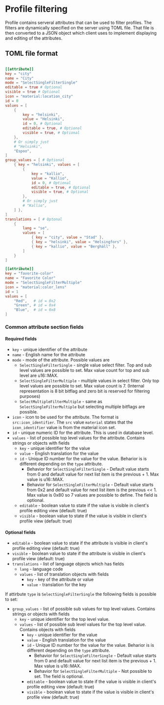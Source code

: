
# Profile filtering

Profile contains serveral attributes that can be used to filter profiles. The
filters are dynamically specified on the server using TOML file. That file
is then converted to a JSON object which client uses to implement
displaying and editing of the attributes.


## TOML file format

```toml

[[attribute]]
key = "city"
name = "City"
mode = "SelectSingleFilterSingle"
editable = true # Optional
visible = true # Optional
icon = "material:location_city"
id = 0
values = [
    {
        key = "helsinki",
        value = "Helsinki",
        id = 0, # Optional
        editable = true, # Optional
        visible = true, # Optional
    },
    # Or simply just
    # "Helsinki",
    "Espoo",
]
group_values = [ # Optional
    { key = "helsinki", values = [
        {
            key = "kallio",
            value = "Kallio",
            id = 0, # Optional
            editable = true, # Optional
            visible = true, # Optional
        },
        # Or simply just
        # "Kallio",
    ] },
]
translations = [ # Optonal
    {
        lang = "se",
        values = [
            { key = "city", value = "Stad" },
            { key = "helsinki", value = "Helsingfors" },
            { key = "kallio", value = "Berghäll" },
        ]
    }
]

[[attribute]]
key = "favorite-color"
name = "Favorite Color"
mode = "SelectSingleFilterMultiple"
icon = "material:color_lens"
id = 1
values = [
    "Red",   # id = 0x2
    "Green", # id = 0x4
    "Blue",  # id = 0x8
]


```

### Common attribute section fields

#### Required fields
- `key` - unique identifier of the attribute
- `name` - English name for the attribute
- `mode` - mode of the attribute. Possible values are
    - `SelectSingleFilterSingle` - single value select filter. Top and sub
        level values are possible to set. Max value count for top and sub
        level are u16::MAX.
    - `SelectSingleFilterMultiple` - multiple values in select filter.
        Only top level values are possible to set. Max value count is 7.
        (Internal representation is 8 bit bitflag and zero bit is
        reserved for filtering purposes)
    - `SelectMultipleFilterMultiple` - same as `SelectSingleFilterMultiple`
        but selecting multiple bitflags are possible.
- `icon` - icon to be used for the attribute. The format is
        `src:icon_identifier`. The `src` value `material` states
        that the `icon_identifier` value is from the material icon set.
- `id` - unique numeric ID for the attribute. This is used in database
        level.
- `values` - list of possible top level values for the attribute.
    Contains strings or objects with fields
    - `key` - unique identifier for the value
    - `value` - English translation for the value
    - `id` - Unique ID number for the value for the value. Beharior is
        is different depending on the `type` attribute.
        - Behavior for `SelectSingleFilterSingle` - Default value starts
            from 0 and default value for next list item is the previous + 1.
            Max value is u16::MAX.
        - Behavior for `SelectSingleFilterMultiple` - Default value starts
            from 0x2 and default value for next list item is the
            previous << 1. Max value is 0x80 so 7 values are possible
            to define.
        The field is optional.
    - `editable` - boolean value to state if the value is visible
            in client's profile editing view
            (default: true)
    - `visible` - boolean value to state if the value is visible
        in client's profile view
        (default: true)

#### Optional fields

- `editable` - boolean value to state if the attribute is
                visible in client's profile editing view
               (default: true)
- `visible` - boolean value to state if the attribute is visible
                in client's profile view
                (default: true)
- `translations` - list of language objects which has fields
    - `lang` - language code
    - `values` - list of translation objects with fields
        - `key` - key of the attribute or value
        - `value` - translation for the key

If attirbute `type` is `SelectSingleFilterSingle` the following fields is
possible to set:

- `group_values` - list of possible sub values for top level values.
    Contains strings or objects with fields
    - `key` - unique identifier for the top level value.
    - `values` - list of possible sub level values for the top level value.
        Contains objects with fields
        - `key` - unique identifier for the value
        - `value` - English translation for the value
        - `id` - Unique ID number for the value for the value. Beharior is
            is different depending on the `type` attribute.
            - Behavior for `SelectSingleFilterSingle` - Default value starts
                from 0 and default value for next list item is the previous + 1.
                Max value is u16::MAX.
            - Behavior for `SelectSingleFilterMultiple` - Not possible to set.
            The field is optional.
        - `editable` - boolean value to state if the value is visible
            in client's profile editing view
            (default: true)
        - `visible` - boolean value to state if the value is visible
            in client's profile view
            (default: true)
